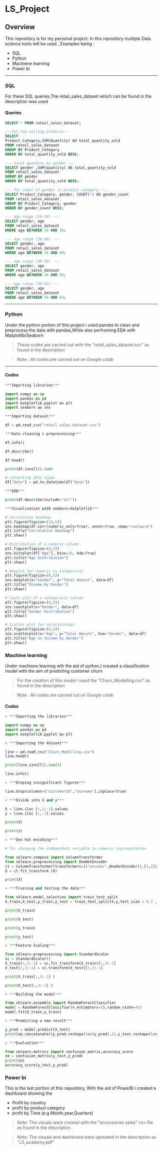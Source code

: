# LS_Project

## Overview
This repository is for my personal project. In this repository multiple Data science tools will be used , Examples being :
+ SQL
+ Python
+ Machiene learning
+ Power bi
----

### SQL
For these SQL queries,The retail_sales_dataset which can be found in the description was used 

#### Queries
``` sql
SELECT * FROM retail_sales_dataset;
```
``` sql
---for top-selling products---
SELECT 
Product_Category,SUM(Quantity) AS total_quantity_sold
FROM retail_sales_dataset
GROUP BY Product_Category
ORDER BY total_quantity_sold DESC;
```
``` sql
--- total quantity by gender ---
SELECT gender ,SUM(quantity) AS total_quantity_sold
FROM retail_sales_dataset
GROUP BY gender
ORDER BY total_quantity_sold DESC;
```
``` sql
--- for count of gender in product category ---
SELECT Product_Category, gender, COUNT(*) AS gender_count
FROM retail_sales_dataset
GROUP BY Product_Category, gender
ORDER BY gender_count DESC;
```
``` sql
--- age range (18-30) ---
SELECT gender, age
FROM retail_sales_dataset
WHERE age BETWEEN 18 AND 30;
```
``` sql
--- age range (30-40) ---
SELECT gender, age
FROM retail_sales_dataset
WHERE age BETWEEN 30 AND 40;
```
``` sql
--- age range (40-50) ---
SELECT gender, age
FROM retail_sales_dataset
WHERE age BETWEEN 40 AND 50;
```
``` sql
--- age range (50-64) ---
SELECT gender, age
FROM retail_sales_dataset
WHERE age BETWEEN 50 AND 64;
```
----
### Python 
Under the python portion of this project i used pandas to clean and preprocess the data with pandas,While also perfroming EDA with Matplotlib/Seaborn
> These codes are carried out with the "retail_sales_dataset.csv" as found in the description

> Note : All codes are carried out on Google colab
----
#### Codes
``` python
***Importing libraries***
```
``` python
import numpy as np
import pandas as pd 
import matplotlib.pyplot as plt
import seaborn as sns 
```
``` python
***Importing dataset***
```
``` python
df = pd.read_csv("retail_sales_dataset.csv")
```
``` python
***Data cleaning & preprocessing***
```
``` python
df.info()
```
``` python
df.describe()
```
``` python
df.head()
```
``` python
print(df.isnull().sum)
```
``` python
# converting data types
df["Date"] = pd.to_datetime(df["Date"])
```

``` python
***EDA***
```
``` python
print(df.describe(include="all"))
```
``` python
***Visualisation with seaborn/matplotlib***
```
``` python
# Correlation heatmap
plt.figure(figsize=(10,6))
sns.heatmap(df.corr(numeric_only=True), annot=True, cmap="coolwarm")
plt.title("Correlation Heatmap")
plt.show()
```
``` python
# Distribution of a numeric column
plt.figure(figsize=(8,5))
sns.histplot(df['Age'], bins=20, kde=True)
plt.title("Age Distribution")
plt.show()
```
``` python
# Boxplot for numeric vs categorical
plt.figure(figsize=(8,5))
sns.boxplot(x="Gender", y="Total Amount", data=df)
plt.title("Income by Gender")
plt.show()
```
``` python
# Count plot of a categorical column
plt.figure(figsize=(8,5))
sns.countplot(x="Gender", data=df)
plt.title("Gender Distribution")
plt.show()
```
``` python
# Scatter plot for relationships
plt.figure(figsize=(8,5))
sns.scatterplot(x="Age", y="Total Amount", hue="Gender", data=df)
plt.title("Age vs Income by Gender")
plt.show()
```
### Machine learning
Under machiene learning wth the aid of python,I created a classification model with the aim of predicting customer churn 
> For the creation of this model i used the "Churn_Modelling.csv" as found in the description

> Note : All codes are carried out on Google colab
#### Codes
``` python
> ***Importing the libraries***
```
``` python
import numpy as np
import pandas as pd
import matplotlib.pyplot as plt
```
``` python
> ***Importing the dataset***
```
``` python
line = pd.read_csv("Churn_Modelling.csv")
line.head()
```
``` python
print(line.isnull().sum())
```
``` python
line.info()
```
``` python
> ***Droping insignificant figures***
```
``` python
line.drop(columns=["CustomerId","Surname"],inplace=True)
```
``` python
> ***Divide into X and y***
```
``` python
X = line.iloc [:,1:-1].values
y = line.iloc [:,-1].values
```
``` python
print(X)
```
``` python
print(y)
```
``` python
> ***One hot encoding***
```
``` python
# for changing the independent variable to numeric representation

from sklearn.compose import ColumnTransformer
from sklearn.preprocessing import OneHotEncoder
ct = ColumnTransformer(transformers=[("encoder",OneHotEncoder(),[1,2])],remainder= "passthrough")
X = ct.fit_transform (X)
```
``` python
print(X)
```
``` python
> ***Training and testing the data***
```
``` python
from sklearn.model_selection import train_test_split
X_train,X_test,y_train,y_test = train_test_split(X,y,test_size = 0.2 , random_state = 42)
```
``` python
print(X_train)
```
``` python
print(X_test)
```
``` python
print(y_train)
```
``` python
print(y_test)
```
``` python
> ***Feature Scaling***
```
``` python
from sklearn.preprocessing import StandardScaler
sc = StandardScaler()
X_train[:,3:-1] = sc.fit_transform(X_train)[:,3:-1]
X_test[:,3:-1] = sc.transform(X_test)[:,3:-1]
```
``` python
print(X_train[:,3:-1] )
```
``` python
print(X_test[:,3:-1] )
```
``` python
> ***Building the model***
```
``` python
from sklearn.ensemble import RandomForestClassifier
model = RandomForestClassifier(n_estimators=10,random_state=42)
model.fit(X_train,y_train)
```
``` python
> ***Predicting a new result***
```
``` python
y_pred = model.predict(X_test)
print(np.concatenate((y_pred.reshape(len(y_pred),1),y_test.reshape(len(y_test),1)),1))
```
``` python
> ***Evaluation***
```
``` python
from sklearn.metrics import confusion_matrix,accuracy_score
cm = confusion_matrix(y_test,y_pred)
print(cm)
accuracy_score(y_test,y_pred)
```
### Power bi
This is the last portion of this repository, With the aid of PowerBi i created a dashboard showing the 
+ Profit by country
+ profit by product category
+ profit by Time (e.g Month,year,Quarters)

> Note: The visuals were created with the "accessories sales" csv file as found in the description

> Note: The visuals and dashboard were uploaded in the description as "LS_academy.pdf" 





